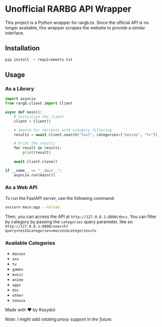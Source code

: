 # Unofficial RARBG API Wrapper

This project is a Python wrapper for rargb.to. Since the official API is no longer available, this wrapper scrapes the website to provide a similar interface.

## Installation

```bash
pip install -r requirements.txt
```

## Usage

### As a Library

```python
import asyncio
from rargb.client import Client

async def main():
    # Initialize the client
    client = Client()

    # Search for torrents with category filtering
    results = await client.search("test", categories=["movies", "tv"])

    # Print the results
    for result in results:
        print(result)
    
    await client.close()

if __name__ == "__main__":
    asyncio.run(main())
```

### As a Web API

To run the FastAPI server, use the following command:

```bash
uvicorn main:app --reload
```

Then, you can access the API at `http://127.0.0.1:8000/docs`. You can filter by category by passing the `categories` query parameter, like so: `http://127.0.0.1:8000/search?query=test&categories=movies&categories=tv`

### Available Categories

- `movies`
- `xxx`
- `tv`
- `games`
- `music`
- `anime`
- `apps`
- `doc`
- `other`
- `nonxxx`

Made with ❤️ by Kozydot

*Note: I might add rotating proxy support in the future.*
